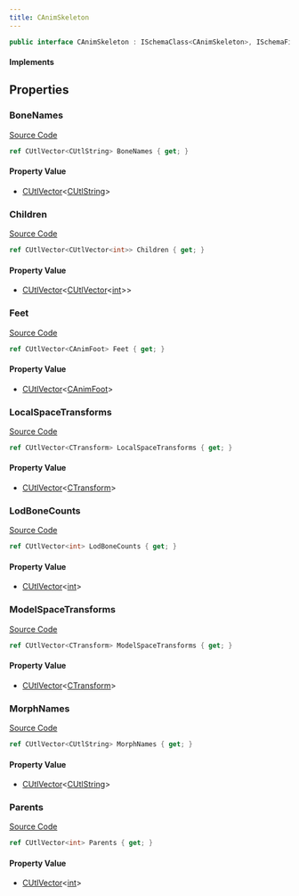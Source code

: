 ```yaml
---
title: CAnimSkeleton
---
```


```csharp
public interface CAnimSkeleton : ISchemaClass<CAnimSkeleton>, ISchemaField, ISchemaClass, INativeHandle
```

#### Implements

## Properties

### BoneNames

[Source Code](https://github.com/swiftly-solution/swiftlys2/blob/main/managed/src/SwiftlyS2.Generated/Schemas/Interfaces/CAnimSkeleton.cs#L21)

```csharp
ref CUtlVector<CUtlString> BoneNames { get; }
```

#### Property Value

- [CUtlVector](/docs/api/-1)<[CUtlString](/docs/api/shared/natives/cutlstring)>

### Children

[Source Code](https://github.com/swiftly-solution/swiftlys2/blob/main/managed/src/SwiftlyS2.Generated/Schemas/Interfaces/CAnimSkeleton.cs#L23)

```csharp
ref CUtlVector<CUtlVector<int>> Children { get; }
```

#### Property Value

- [CUtlVector](/docs/api/-1)<[CUtlVector](/docs/api/-1)<[int](https://learn.microsoft.com/dotnet/api/system.int32)>>

### Feet

[Source Code](https://github.com/swiftly-solution/swiftlys2/blob/main/managed/src/SwiftlyS2.Generated/Schemas/Interfaces/CAnimSkeleton.cs#L27)

```csharp
ref CUtlVector<CAnimFoot> Feet { get; }
```

#### Property Value

- [CUtlVector](/docs/api/-1)<[CAnimFoot](/docs/api/shared/schemadefinitions/canimfoot)>

### LocalSpaceTransforms

[Source Code](https://github.com/swiftly-solution/swiftlys2/blob/main/managed/src/SwiftlyS2.Generated/Schemas/Interfaces/CAnimSkeleton.cs#L17)

```csharp
ref CUtlVector<CTransform> LocalSpaceTransforms { get; }
```

#### Property Value

- [CUtlVector](/docs/api/-1)<[CTransform](/docs/api/shared/natives/ctransform)>

### LodBoneCounts

[Source Code](https://github.com/swiftly-solution/swiftlys2/blob/main/managed/src/SwiftlyS2.Generated/Schemas/Interfaces/CAnimSkeleton.cs#L31)

```csharp
ref CUtlVector<int> LodBoneCounts { get; }
```

#### Property Value

- [CUtlVector](/docs/api/-1)<[int](https://learn.microsoft.com/dotnet/api/system.int32)>

### ModelSpaceTransforms

[Source Code](https://github.com/swiftly-solution/swiftlys2/blob/main/managed/src/SwiftlyS2.Generated/Schemas/Interfaces/CAnimSkeleton.cs#L19)

```csharp
ref CUtlVector<CTransform> ModelSpaceTransforms { get; }
```

#### Property Value

- [CUtlVector](/docs/api/-1)<[CTransform](/docs/api/shared/natives/ctransform)>

### MorphNames

[Source Code](https://github.com/swiftly-solution/swiftlys2/blob/main/managed/src/SwiftlyS2.Generated/Schemas/Interfaces/CAnimSkeleton.cs#L29)

```csharp
ref CUtlVector<CUtlString> MorphNames { get; }
```

#### Property Value

- [CUtlVector](/docs/api/-1)<[CUtlString](/docs/api/shared/natives/cutlstring)>

### Parents

[Source Code](https://github.com/swiftly-solution/swiftlys2/blob/main/managed/src/SwiftlyS2.Generated/Schemas/Interfaces/CAnimSkeleton.cs#L25)

```csharp
ref CUtlVector<int> Parents { get; }
```

#### Property Value

- [CUtlVector](/docs/api/-1)<[int](https://learn.microsoft.com/dotnet/api/system.int32)>


